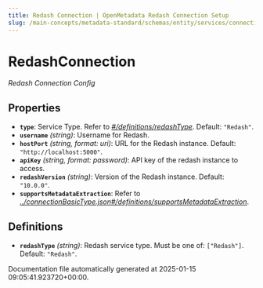 ```yaml
---
title: Redash Connection | OpenMetadata Redash Connection Setup
slug: /main-concepts/metadata-standard/schemas/entity/services/connections/dashboard/redashconnection
---
```


# RedashConnection

*Redash Connection Config*

## Properties

- **`type`**: Service Type. Refer to *[#/definitions/redashType](#definitions/redashType)*. Default: `"Redash"`.
- **`username`** *(string)*: Username for Redash.
- **`hostPort`** *(string, format: uri)*: URL for the Redash instance. Default: `"http://localhost:5000"`.
- **`apiKey`** *(string, format: password)*: API key of the redash instance to access.
- **`redashVersion`** *(string)*: Version of the Redash instance. Default: `"10.0.0"`.
- **`supportsMetadataExtraction`**: Refer to *[../connectionBasicType.json#/definitions/supportsMetadataExtraction](#/connectionBasicType.json#/definitions/supportsMetadataExtraction)*.
## Definitions

- **`redashType`** *(string)*: Redash service type. Must be one of: `["Redash"]`. Default: `"Redash"`.


Documentation file automatically generated at 2025-01-15 09:05:41.923720+00:00.
